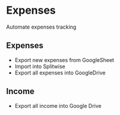 # Expenses
Automate expenses tracking

## Expenses
- Export new expenses from GoogleSheet
- Import into Splitwise
- Export all expenses into GoogleDrive

## Income 
- Export all income into Google Drive
